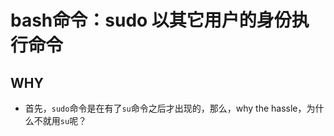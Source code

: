 # bash命令：sudo 以其它用户的身份执行命令

## WHY  
- 首先，`sudo`命令是在有了`su`命令之后才出现的，那么，why the hassle，为什么不就用`su`呢？  
